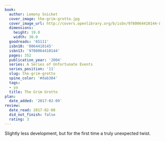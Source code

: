 ```yaml
---
book:
  author: Lemony Snicket
  cover_image: the-grim-grotto.jpg
  cover_image_url: http://covers.openlibrary.org/b/isbn/9780064410144-L.jpg
  dimensions:
    height: 19.0
    width: 30.0
  goodreads: '65111'
  isbn10: '0064410145'
  isbn13: '9780064410144'
  pages: 352
  publication_year: '2004'
  series: A Series of Unfortunate Events
  series_position: '11'
  slug: the-grim-grotto
  spine_color: '#dab384'
  tags:
  - ya
  title: The Grim Grotto
plan:
  date_added: '2017-02-09'
review:
  date_read: 2017-02-08
  did_not_finish: false
  rating: 3
---
```


Slightly less development, but for the first time a truly unexpected twist.
